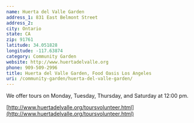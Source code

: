 ```yaml
---
name: Huerta del Valle Garden
address_1: 831 East Belmont Street
address_2: 
city: Ontario
state: CA
zip: 91761
latitude: 34.051828
longitude: -117.63874
category: Community Garden
website: http://www.huertadelvalle.org
phone: 909-509-2996​​
title: Huerta del Valle Garden, Food Oasis Los Angeles
uri: /community-garden/huerta-del-valle-garden/
---
```

We offer tours ​on Monday, Tuesday, Thursday, and Saturday at 12:00 pm.

[http://www.huertadelvalle.org/toursvolunteer.html](http://www.huertadelvalle.org/toursvolunteer.html)
